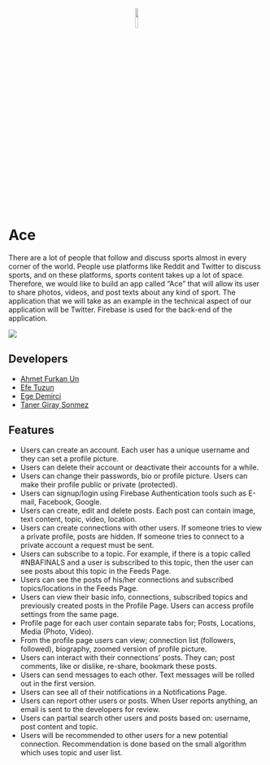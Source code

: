<p align="center" width="10%">
    <img width="10%" src="https://i.hizliresim.com/7gbubze.png">
</p>

# Ace 

There are a lot of people that follow and discuss sports almost in every corner of the world. People use platforms like Reddit and Twitter to discuss sports, and on these platforms, sports content takes up a lot of space. Therefore, we would like to build an app called “Ace” that will allow its user to share photos, videos, and post texts about any kind of sport. The application that we will take as an example in the technical aspect of our application will be Twitter. Firebase is used for the back-end of the application.



![](https://i.hizliresim.com/cnk8978.png)

  
## Developers

- [Ahmet Furkan Un](https://github.com/ahmtfurknun)
- [Efe Tuzun](https://github.com/efetuzun)
- [Ege Demirci](https://github.com/egedemirci)
- [Taner Giray Sonmez](https://github.com/tanersnmz)


  
## Features

- Users can create an account. Each user has a unique username and they can set a profile picture.
- Users can delete their account or deactivate their accounts for a while.
- Users can change their passwords, bio or profile picture. Users can make their profile public or private (protected).
- Users can  signup/login using Firebase Authentication tools such as E-mail, Facebook, Google.
- Users can create, edit and delete posts. Each post can contain image, text content, topic, video, location.
- Users can create connections with other users. If someone tries to view a private profile, posts are hidden. If someone tries to connect to a private account a request must be sent. 
- Users can subscribe to a topic. For example, if there is a topic called #NBAFINALS and a user is subscribed to this topic, then the user can see posts about this topic in the Feeds Page.
- Users can see the posts of his/her connections and subscribed topics/locations in the Feeds Page.
- Users can view their basic info, connections, subscribed topics and previously created posts in the Profile Page. Users can access profile settings from the same page.
- Profile page for each user contain separate tabs for; Posts, Locations, Media (Photo, Video). 
- From the profile page users can view; connection list (followers, followed), biography, zoomed version of profile picture.
- Users can interact with their connections’ posts. They can; post comments, like or dislike, re-share, bookmark these posts.
- Users can send messages to each other. Text messages will be rolled out in the first version.
- Users can see all of their notifications in a Notifications Page.
- Users can report other users or posts. When User reports anything, an email is sent to the developers for review.
- Users can partial search other users and posts based on: username, post content and topic.
- Users will be recommended to other users for a new potential connection. Recommendation is done based on the small algorithm which uses topic and user list.
 
